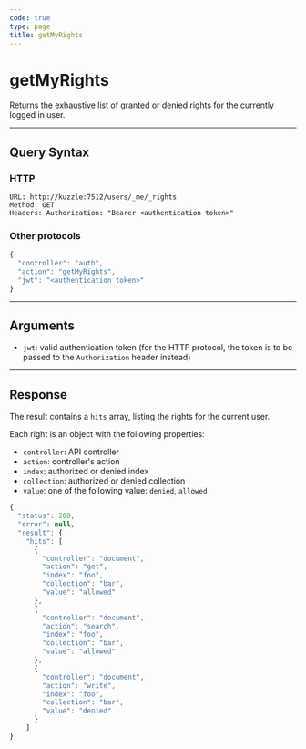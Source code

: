 ```yaml
---
code: true
type: page
title: getMyRights
---
```


# getMyRights



Returns the exhaustive list of granted or denied rights for the currently logged in user.

---

## Query Syntax

### HTTP

```http
URL: http://kuzzle:7512/users/_me/_rights
Method: GET
Headers: Authorization: "Bearer <authentication token>"
```

### Other protocols

```js
{
  "controller": "auth",
  "action": "getMyRights",
  "jwt": "<authentication token>"
}
```

---

## Arguments

- `jwt`: valid authentication token (for the HTTP protocol, the token is to be passed to the `Authorization` header instead)

---

## Response

The result contains a `hits` array, listing the rights for the current user.

Each right is an object with the following properties:

- `controller`: API controller
- `action`: controller's action
- `index`: authorized or denied index
- `collection`: authorized or denied collection
- `value`: one of the following value: `denied`, `allowed`

```js
{
  "status": 200,
  "error": null,
  "result": {
    "hits": [
      {
        "controller": "document",
        "action": "get",
        "index": "foo",
        "collection": "bar",
        "value": "allowed"
      },
      {
        "controller": "document",
        "action": "search",
        "index": "foo",
        "collection": "bar",
        "value": "allowed"
      },
      {
        "controller": "document",
        "action": "write",
        "index": "foo",
        "collection": "bar",
        "value": "denied"
      }
    ]
}
```
